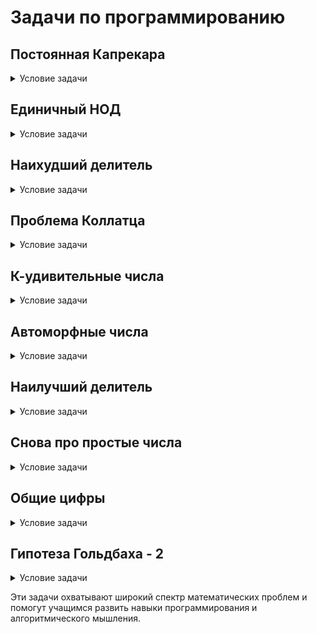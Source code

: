 # Задачи по программированию

## Постоянная Капрекара
<details>
  <summary>Условие задачи</summary>

  Возьмем четырехзначное число, в котором не все цифры одинаковы, например 6264. Расположим цифры сначала в порядке убывания - 6642; затем, переставив их в обратном порядке, получим 2466. Вычтем последнее число из 6642. На следующем шаге с полученной разностью проделаем то же самое. Если в результате промежуточных вычислений получилось число из менее чем четырёх цифр - дополним его лидирующими нулями до четырёхзначного и используем в вычислениях как четырёхзначное. Через несколько таких действий получится число, переходящее само в себя и называемое постоянной Капрекара.

  Требуется написать программу, которая находит эту постоянную и количество шагов для ее получения из заданного четырехзначного числа.
  
  Входные данные: четырехзначное число, в котором не все цифры одинаковы.
</details>

## Единичный НОД
<details>
  <summary>Условие задачи</summary>

  Заданы два натуральных числа в десятичной системе счисления, состоящие из единиц. В первом числе ровно N единиц, а во втором их ровно M. Требуется найти НОД этих чисел.

  Напомним, что НОД (наибольший общий делитель) двух чисел a и b — это такое максимальное число c, что b делится на c и a делится на c. 
</details>

## Наихудший делитель
<details>
  <summary>Условие задачи</summary>

  Будем говорить, что число a лучше числа b, если сумма цифр a больше суммы цифр числа b, а в случае равенства сумм их цифр, если число a меньше числа b. Например, число 124 лучше числа 123, так как у первого из них сумма цифр равна семи, а у второго — шести. Также, число 3 лучше числа 111, так как у них равны суммы цифр, но первое из них меньше.

  Дано число n. Найдите такой его делитель d (само число n и единица считаются делителями числа n), что любой другой делитель числа n лучше, чем d.
</details>

## Проблема Коллатца
<details>
  <summary>Условие задачи</summary>

  Студент Василий начитался новостей о Григории Перельмане и решил, что тоже хочет миллион долларов. Получить его он собирается, исследовав проблему Коллатца. Эта проблема предполагает следующую последовательность преобразований: некоторое натуральное число N делится на 2, если оно четное, в противном случае умножается на три и увеличивается на единицу. Получившееся число N1 (равное либо N/2, либо 3N+1) подвергается той же процедуре, и так далее. Существует гипотеза, что любое натуральное число N в результате вышеописанных преобразований превращается в единицу. Количество шагов, требующихся для получения единицы, зависит от исходного числа по весьма сложному принципу: так, 27 превращается в 1 за 111 шагов, а 3 – за 7.

  Василий предположил, что быстрее всего в единицу превращаются числа Мерсенна – числа вида 2^n-1, где n – целое положительное. Теперь ему хочется проверить эту теорию. Помогите ему, напишите программу, которая по заданному числу Мерсенна N и размеру отрезка M будет выяснять, существует ли число K (N < K ≤ N+M), которое будет превращаться в единицу за меньшее число шагов, нежели N.
</details>

## К-удивительные числа
<details>
  <summary>Условие задачи</summary>

  Переворотом числа X назовем число, в котором все цифры числа X стоят в обратном порядке. Например, переворотом числа 6372 является число 2736, а числа 7800 - 87. Назовем K-удивительным такое число, которое в сумме со своим переворотом дает число K.

  Например, у числа 222 имеется всего два K-удивительных числа: 111 и 210, а у числа 1050 имеется девять K-удивительных числа: 129, 228, 327, 426, 525, 624, 723, 822, 921.

  Требуется написать программу, которая по заданному K определит количество K-удивительных чисел.
  
  Входные данные: число K.
</details>

## Автоморфные числа
<details>
  <summary>Условие задачи</summary>

  Число называется автоморфным если оно совпадает с последними цифрами своего квадрата. Например, число 25 автоморфно, так как 25^2 = 625. Напишите программу определения всех автоморфных чисел на заданном промежутке [a, b].
  
  Входные данные: промежуток [a, b].
</details>

## Наилучший делитель
<details>
  <summary>Условие задачи</summary>

  Будем говорить, что число a лучше числа b, если сумма цифр a больше суммы цифр числа b, а в случае равенства сумм их цифр, если число a меньше числа b. Например, число 124 лучше числа 123, так как у первого из них сумма цифр равна семи, а у второго – шести. Также, число 3 лучше числа 111, так как у них равны суммы цифр, но первое из них меньше.

  Дано число n. Найдите такой его делитель (само число n и единица считаются делителями числа n), который лучше любого другого делителя числа n.

  Входные данные: целое число n (1 ≤ n ≤ 105).
</details>

## Снова про простые числа
<details>
  <summary>Условие задачи</summary>

  Найдите простое число из отрезка [a, b] с максимальной суммой цифр. Если таких чисел несколько, выберите из них максимальное.

  Напомним, что простым называется натуральное число, большее единицы и делящееся только на единицу и на само себя.
</details>

## Общие цифры
<details>
  <summary>Условие задачи</summary>

  Заданы натуральные числа A, B, C. Требуется написать программу, которая найдет общие цифры в этих числах.
  
  Входные данные: числа A, B, C.
</details>

## Гипотеза Гольдбаха - 2
<details>
  <summary>Условие задачи</summary>

  Гипотеза Гольдбаха гласит, что любое четное число большее двух представимо в виде суммы двух простых чисел. Она является одной из самых старых нерешенных задач математики. На март 2004 года, гипотеза Гольдбаха проверена для всех четных чисел, больших 2 и не превышающих 10^17.

  Ваша задача будет несколько более общей. Задано число x. Необходимо найти число способов представить его в виде суммы ровно двух простых чисел (представления, отличающиеся порядком слагаемых, следует считать одинаковыми).

  Напомним, что простым называется натуральное число, большее единицы и делящееся только на единицу и на само себя.
</details>

Эти задачи охватывают широкий спектр математических проблем и помогут учащимся развить навыки программирования и алгоритмического мышления.
